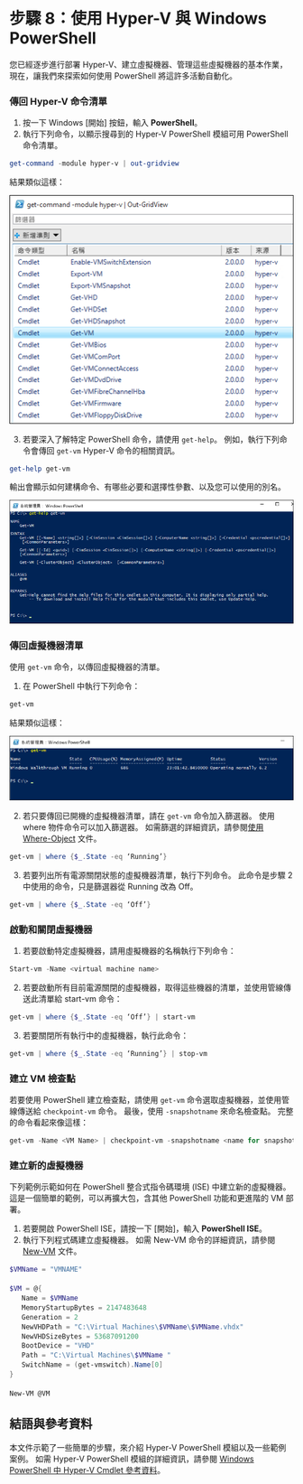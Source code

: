 # 步驟 8：使用 Hyper-V 與 Windows PowerShell

您已經逐步進行部署 Hyper-V、建立虛擬機器、管理這些虛擬機器的基本作業，現在，讓我們來探索如何使用 PowerShell 將這許多活動自動化。

### 傳回 Hyper-V 命令清單

1.  按一下 Windows [開始] 按鈕，輸入 **PowerShell**。
2.  執行下列命令，以顯示搜尋到的 Hyper-V PowerShell 模組可用 PowerShell 命令清單。

 ```powershell
get-command -module hyper-v | out-gridview
 ```
  結果類似這樣：

  ![](media\command_grid.png)

3. 若要深入了解特定 PowerShell 命令，請使用 `get-help`。 例如，執行下列命令會傳回 `get-vm` Hyper-V 命令的相關資訊。

  ```powershell
get-help get-vm
  ```
 輸出會顯示如何建構命令、有哪些必要和選擇性參數、以及您可以使用的別名。

 ![](media\get_help.png)


### 傳回虛擬機器清單

使用 `get-vm` 命令，以傳回虛擬機器的清單。

1. 在 PowerShell 中執行下列命令：

 ```powershell
get-vm
 ```
 結果類似這樣：

 ![](media\get_vm.png)

2. 若只要傳回已開機的虛擬機器清單，請在 `get-vm` 命令加入篩選器。 使用 where 物件命令可以加入篩選器。 如需篩選的詳細資訊，請參閱[使用 Where-Object](https://technet.microsoft.com/en-us/library/ee177028.aspx) 文件。

 ```powershell
 get-vm | where {$_.State -eq ‘Running’}
 ```
3.  若要列出所有電源關閉狀態的虛擬機器清單，執行下列命令。 此命令是步驟 2 中使用的命令，只是篩選器從 Running 改為 Off。

 ```powershell
 get-vm | where {$_.State -eq ‘Off’}
 ```

### 啟動和關閉虛擬機器

1. 若要啟動特定虛擬機器，請用虛擬機器的名稱執行下列命令：

 ```powershell
 Start-vm -Name <virtual machine name>
 ```

2. 若要啟動所有目前電源關閉的虛擬機器，取得這些機器的清單，並使用管線傳送此清單給 start-vm 命令：

  ```powershell
 get-vm | where {$_.State -eq ‘Off’} | start-vm
  ```
3. 若要關閉所有執行中的虛擬機器，執行此命令：

  ```powershell
 get-vm | where {$_.State -eq ‘Running’} | stop-vm
  ```

### 建立 VM 檢查點

若要使用 PowerShell 建立檢查點，請使用 `get-vm` 命令選取虛擬機器，並使用管線傳送給 `checkpoint-vm` 命令。 最後，使用 `-snapshotname` 來命名檢查點。 完整的命令看起來像這樣：

 ```powershell
 get-vm -Name <VM Name> | checkpoint-vm -snapshotname <name for snapshot>
 ```
### 建立新的虛擬機器

下列範例示範如何在 PowerShell 整合式指令碼環境 (ISE) 中建立新的虛擬機器。 這是一個簡單的範例，可以再擴大包，含其他 PowerShell 功能和更進階的 VM 部署。

1. 若要開啟 PowerShell ISE，請按一下 [開始]，輸入 **PowerShell ISE**。
2. 執行下列程式碼建立虛擬機器。 如需 New-VM 命令的詳細資訊，請參閱 [New-VM](https://technet.microsoft.com/en-us/library/hh848537.aspx) 文件。

  ```powershell
 $VMName = "VMNAME"

 $VM = @{
     Name = $VMName 
     MemoryStartupBytes = 2147483648
     Generation = 2
     NewVHDPath = "C:\Virtual Machines\$VMName\$VMName.vhdx"
     NewVHDSizeBytes = 53687091200
     BootDevice = "VHD"
     Path = "C:\Virtual Machines\$VMName "
     SwitchName = (get-vmswitch).Name[0]
 }

 New-VM @VM
  ```

## 結語與參考資料

本文件示範了一些簡單的步驟，來介紹 Hyper-V PowerShell 模組以及一些範例案例。 如需 Hyper-V PowerShell 模組的詳細資訊，請參閱 [Windows PowerShell 中 Hyper-V Cmdlet 參考資料](https://technet.microsoft.com/%5Clibrary/Hh848559.aspx)。






<!--HONumber=Feb16_HO4-->


